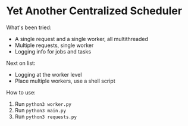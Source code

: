 # Yet Another Centralized Scheduler

What's been tried:
* A single request and a single worker, all multithreaded
* Multiple requests, single worker
* Logging info for jobs and tasks

Next on list:
* Logging at the worker level
* Place multiple workers, use a shell script

How to use:
1. Run `python3 worker.py`
2. Run `python3 main.py`
3. Run `python3 requests.py`